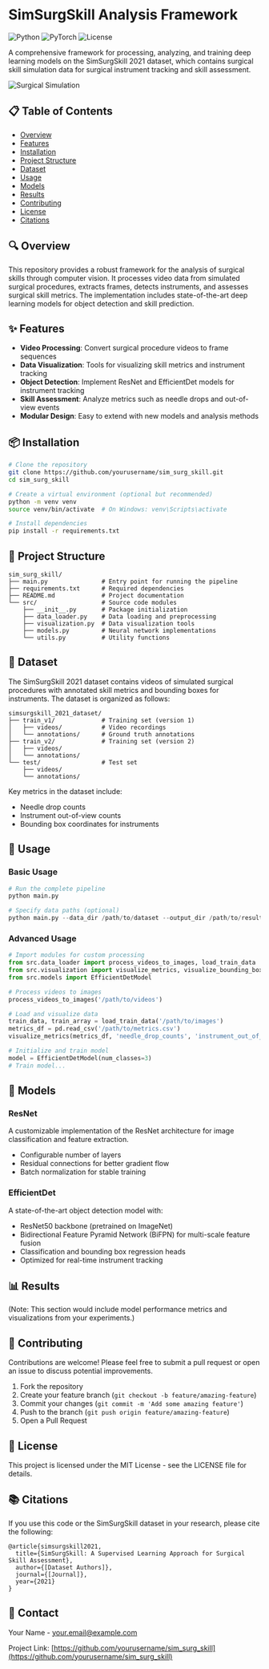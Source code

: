 # SimSurgSkill Analysis Framework

![Python](https://img.shields.io/badge/python-3.8%2B-blue)
![PyTorch](https://img.shields.io/badge/PyTorch-2.0%2B-red)
![License](https://img.shields.io/badge/license-MIT-green)

A comprehensive framework for processing, analyzing, and training deep learning models on the SimSurgSkill 2021 dataset, which contains surgical skill simulation data for surgical instrument tracking and skill assessment.

![Surgical Simulation](https://img.shields.io/badge/Surgical%20Simulation-Computer%20Vision-blue)

## 📋 Table of Contents
- [Overview](#overview)
- [Features](#features)
- [Installation](#installation)
- [Project Structure](#project-structure)
- [Dataset](#dataset)
- [Usage](#usage)
- [Models](#models)
- [Results](#results)
- [Contributing](#contributing)
- [License](#license)
- [Citations](#citations)

## 🔍 Overview

This repository provides a robust framework for the analysis of surgical skills through computer vision. It processes video data from simulated surgical procedures, extracts frames, detects instruments, and assesses surgical skill metrics. The implementation includes state-of-the-art deep learning models for object detection and skill prediction.

## ✨ Features

- **Video Processing**: Convert surgical procedure videos to frame sequences
- **Data Visualization**: Tools for visualizing skill metrics and instrument tracking
- **Object Detection**: Implement ResNet and EfficientDet models for instrument tracking
- **Skill Assessment**: Analyze metrics such as needle drops and out-of-view events
- **Modular Design**: Easy to extend with new models and analysis methods

## 📦 Installation

```bash
# Clone the repository
git clone https://github.com/yourusername/sim_surg_skill.git
cd sim_surg_skill

# Create a virtual environment (optional but recommended)
python -m venv venv
source venv/bin/activate  # On Windows: venv\Scripts\activate

# Install dependencies
pip install -r requirements.txt
```

## 📁 Project Structure

```
sim_surg_skill/
├── main.py               # Entry point for running the pipeline
├── requirements.txt      # Required dependencies
├── README.md             # Project documentation
└── src/                  # Source code modules
    ├── __init__.py       # Package initialization
    ├── data_loader.py    # Data loading and preprocessing
    ├── visualization.py  # Data visualization tools
    ├── models.py         # Neural network implementations
    └── utils.py          # Utility functions
```

## 💾 Dataset

The SimSurgSkill 2021 dataset contains videos of simulated surgical procedures with annotated skill metrics and bounding boxes for instruments. The dataset is organized as follows:

```
simsurgskill_2021_dataset/
├── train_v1/             # Training set (version 1)
│   ├── videos/           # Video recordings
│   └── annotations/      # Ground truth annotations
├── train_v2/             # Training set (version 2)
│   ├── videos/
│   └── annotations/
└── test/                 # Test set
    ├── videos/
    └── annotations/
```

Key metrics in the dataset include:
- Needle drop counts
- Instrument out-of-view counts
- Bounding box coordinates for instruments

## 🚀 Usage

### Basic Usage

```python
# Run the complete pipeline
python main.py

# Specify data paths (optional)
python main.py --data_dir /path/to/dataset --output_dir /path/to/results
```

### Advanced Usage

```python
# Import modules for custom processing
from src.data_loader import process_videos_to_images, load_train_data
from src.visualization import visualize_metrics, visualize_bounding_box
from src.models import EfficientDetModel

# Process videos to images
process_videos_to_images('/path/to/videos')

# Load and visualize data
train_data, train_array = load_train_data('/path/to/images')
metrics_df = pd.read_csv('/path/to/metrics.csv')
visualize_metrics(metrics_df, 'needle_drop_counts', 'instrument_out_of_view_counts')

# Initialize and train model
model = EfficientDetModel(num_classes=3)
# Train model...
```

## 🧠 Models

### ResNet

A customizable implementation of the ResNet architecture for image classification and feature extraction.

- Configurable number of layers
- Residual connections for better gradient flow
- Batch normalization for stable training

### EfficientDet

A state-of-the-art object detection model with:

- ResNet50 backbone (pretrained on ImageNet)
- Bidirectional Feature Pyramid Network (BiFPN) for multi-scale feature fusion
- Classification and bounding box regression heads
- Optimized for real-time instrument tracking

## 📊 Results

(Note: This section would include model performance metrics and visualizations from your experiments.)

## 👐 Contributing

Contributions are welcome! Please feel free to submit a pull request or open an issue to discuss potential improvements.

1. Fork the repository
2. Create your feature branch (`git checkout -b feature/amazing-feature`)
3. Commit your changes (`git commit -m 'Add some amazing feature'`)
4. Push to the branch (`git push origin feature/amazing-feature`)
5. Open a Pull Request

## 📜 License

This project is licensed under the MIT License - see the LICENSE file for details.

## 📚 Citations

If you use this code or the SimSurgSkill dataset in your research, please cite the following:

```
@article{simsurgskill2021,
  title={SimSurgSkill: A Supervised Learning Approach for Surgical Skill Assessment},
  author={[Dataset Authors]},
  journal={[Journal]},
  year={2021}
}
```

## 📧 Contact

Your Name - [your.email@example.com](mailto:your.email@example.com)

Project Link: [https://github.com/yourusername/sim_surg_skill](https://github.com/yourusername/sim_surg_skill)
